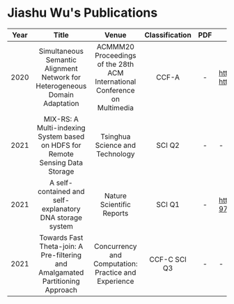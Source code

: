 # Jiashu Wu's Publications

Year | Title | Venue | Classification | PDF | Link
:-: | :-: | :-: | :-: | :-: | - |
| 2020 | Simultaneous Semantic Alignment Network for Heterogeneous Domain Adaptation | ACMMM20 Proceedings of the 28th ACM International Conference on Multimedia | CCF-A | - | https://dl.acm.org/doi/abs/10.1145/3394171.3413995 https://arxiv.org/abs/2008.01677 |
| 2021 | MIX-RS: A Multi-indexing System based on HDFS for Remote Sensing Data Storage | Tsinghua Science and Technology | SCI Q2 | - | - |
| 2021 | A self-contained and self-explanatory DNA storage system | Nature Scientific Reports | SCI Q1 | - | https://www.nature.com/articles/s41598-021-97570-3 |
| 2021 | Towards Fast Theta-join: A Pre-filtering and Amalgamated Partitioning Approach | Concurrency and Computation: Practice and Experience | CCF-C SCI Q3 | - | - |